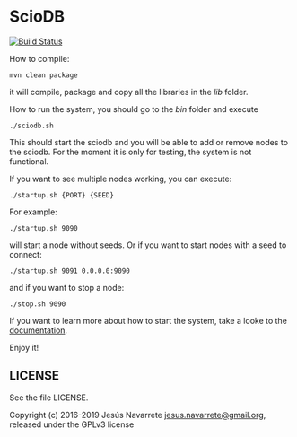ScioDB
=====

[![Build Status](https://travis-ci.org/sciodb/sciodb.svg?branch=master)](https://travis-ci.org/sciodb/sciodb)

How to compile:

```
mvn clean package
```

it will compile, package and copy all the libraries in the *lib* folder.

How to run the system, you should go to the *bin* folder and execute
```
./sciodb.sh
```

This should start the sciodb and you will be able to add or remove nodes to the sciodb.
For the moment it is only for testing, the system is not functional.

If you want to see multiple nodes working, you can execute:

```
./startup.sh {PORT} {SEED}
```

For example:
```
./startup.sh 9090
```
will start a node without seeds. Or if you want to start nodes with a seed to connect:

```
./startup.sh 9091 0.0.0.0:9090
```

and if you want to stop a node:
```
./stop.sh 9090
```
If you want to learn more about how to start the system, take a looke to the [documentation](doc/Readme.md).

Enjoy it!

LICENSE
-------

See the file LICENSE.

Copyright (c) 2016-2019 Jesús Navarrete <jesus.navarrete@gmail.org>, released under the GPLv3 license